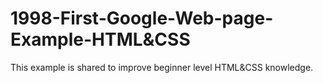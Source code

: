 # 1998-First-Google-Web-page-Example-HTML&CSS
 This example is shared to improve beginner level HTML&CSS knowledge.
